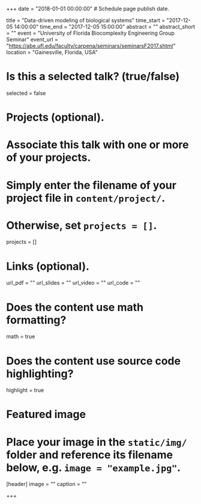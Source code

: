 +++
date = "2018-01-01 00:00:00"  # Schedule page publish date.

title = "Data-driven modeling of biological systems"
time_start = "2017-12-05 14:00:00"
time_end = "2017-12-05 15:00:00"
abstract = ""
abstract_short = ""
event = "University of Florida Biocomplexity Engineering Group Seminar"
event_url = "https://abe.ufl.edu/faculty/carpena/seminars/seminarsF2017.shtml"
location = "Gainesville, Florida, USA"

# Is this a selected talk? (true/false)
selected = false

# Projects (optional).
#   Associate this talk with one or more of your projects.
#   Simply enter the filename of your project file in `content/project/`.
#   Otherwise, set `projects = []`.
projects = []

# Links (optional).
url_pdf = ""
url_slides = ""
url_video = ""
url_code = ""

# Does the content use math formatting?
math = true

# Does the content use source code highlighting?
highlight = true

# Featured image
# Place your image in the `static/img/` folder and reference its filename below, e.g. `image = "example.jpg"`.
[header]
image = ""
caption = ""

+++
